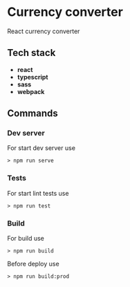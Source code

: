 # Currency converter

React currency converter

## Tech stack

- **react**
- **typescript**
- **sass**
- **webpack**

## Commands

### Dev server
For start dev server use
```
> npm run serve
```
### Tests
For start lint tests use
```
> npm run test
```
### Build
For build use
```
> npm run build
```
Before deploy use
```
> npm run build:prod
```
